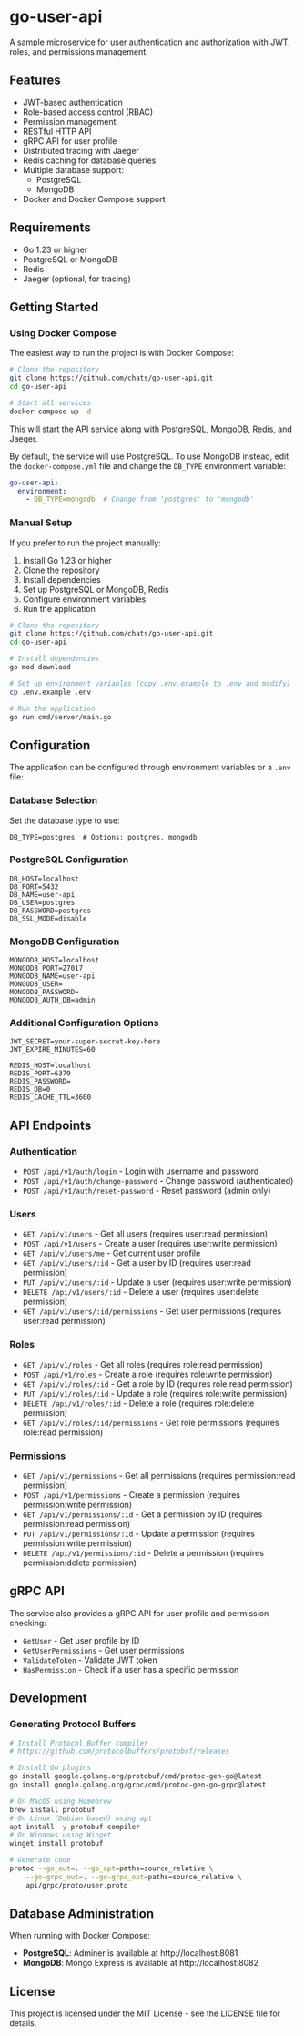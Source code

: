 # go-user-api

A sample microservice for user authentication and authorization with JWT, roles, and permissions management.

## Features

- JWT-based authentication
- Role-based access control (RBAC)
- Permission management
- RESTful HTTP API
- gRPC API for user profile
- Distributed tracing with Jaeger
- Redis caching for database queries
- Multiple database support:
  - PostgreSQL
  - MongoDB
- Docker and Docker Compose support

## Requirements

- Go 1.23 or higher
- PostgreSQL or MongoDB
- Redis
- Jaeger (optional, for tracing)

## Getting Started

### Using Docker Compose

The easiest way to run the project is with Docker Compose:

```bash
# Clone the repository
git clone https://github.com/chats/go-user-api.git
cd go-user-api

# Start all services
docker-compose up -d
```

This will start the API service along with PostgreSQL, MongoDB, Redis, and Jaeger.

By default, the service will use PostgreSQL. To use MongoDB instead, edit the `docker-compose.yml` file and change the `DB_TYPE` environment variable:

```yaml
go-user-api:
  environment:
    - DB_TYPE=mongodb  # Change from 'postgres' to 'mongodb'
```

### Manual Setup

If you prefer to run the project manually:

1. Install Go 1.23 or higher
2. Clone the repository
3. Install dependencies
4. Set up PostgreSQL or MongoDB, Redis
5. Configure environment variables
6. Run the application

```bash
# Clone the repository
git clone https://github.com/chats/go-user-api.git
cd go-user-api

# Install dependencies
go mod download

# Set up environment variables (copy .env.example to .env and modify)
cp .env.example .env

# Run the application
go run cmd/server/main.go
```

## Configuration

The application can be configured through environment variables or a `.env` file:

### Database Selection

Set the database type to use:

```
DB_TYPE=postgres  # Options: postgres, mongodb
```

### PostgreSQL Configuration

```
DB_HOST=localhost
DB_PORT=5432
DB_NAME=user-api
DB_USER=postgres
DB_PASSWORD=postgres
DB_SSL_MODE=disable
```

### MongoDB Configuration

```
MONGODB_HOST=localhost
MONGODB_PORT=27017
MONGODB_NAME=user-api
MONGODB_USER=
MONGODB_PASSWORD=
MONGODB_AUTH_DB=admin
```

### Additional Configuration Options

```
JWT_SECRET=your-super-secret-key-here
JWT_EXPIRE_MINUTES=60

REDIS_HOST=localhost
REDIS_PORT=6379
REDIS_PASSWORD=
REDIS_DB=0
REDIS_CACHE_TTL=3600
```

## API Endpoints

### Authentication

- `POST /api/v1/auth/login` - Login with username and password
- `POST /api/v1/auth/change-password` - Change password (authenticated)
- `POST /api/v1/auth/reset-password` - Reset password (admin only)

### Users

- `GET /api/v1/users` - Get all users (requires user:read permission)
- `POST /api/v1/users` - Create a user (requires user:write permission)
- `GET /api/v1/users/me` - Get current user profile
- `GET /api/v1/users/:id` - Get a user by ID (requires user:read permission)
- `PUT /api/v1/users/:id` - Update a user (requires user:write permission)
- `DELETE /api/v1/users/:id` - Delete a user (requires user:delete permission)
- `GET /api/v1/users/:id/permissions` - Get user permissions (requires user:read permission)

### Roles

- `GET /api/v1/roles` - Get all roles (requires role:read permission)
- `POST /api/v1/roles` - Create a role (requires role:write permission)
- `GET /api/v1/roles/:id` - Get a role by ID (requires role:read permission)
- `PUT /api/v1/roles/:id` - Update a role (requires role:write permission)
- `DELETE /api/v1/roles/:id` - Delete a role (requires role:delete permission)
- `GET /api/v1/roles/:id/permissions` - Get role permissions (requires role:read permission)

### Permissions

- `GET /api/v1/permissions` - Get all permissions (requires permission:read permission)
- `POST /api/v1/permissions` - Create a permission (requires permission:write permission)
- `GET /api/v1/permissions/:id` - Get a permission by ID (requires permission:read permission)
- `PUT /api/v1/permissions/:id` - Update a permission (requires permission:write permission)
- `DELETE /api/v1/permissions/:id` - Delete a permission (requires permission:delete permission)

## gRPC API

The service also provides a gRPC API for user profile and permission checking:

- `GetUser` - Get user profile by ID
- `GetUserPermissions` - Get user permissions
- `ValidateToken` - Validate JWT token
- `HasPermission` - Check if a user has a specific permission

## Development

### Generating Protocol Buffers

```bash
# Install Protocol Buffer compiler
# https://github.com/protocolbuffers/protobuf/releases

# Install Go plugins
go install google.golang.org/protobuf/cmd/protoc-gen-go@latest
go install google.golang.org/grpc/cmd/protoc-gen-go-grpc@latest

# On MacOS using Homebrew
brew install protobuf
# On Linux (Debian based) using apt
apt install -y protobuf-compiler
# On Windows using Winget
winget install protobuf 

# Generate code
protoc --go_out=. --go_opt=paths=source_relative \
    --go-grpc_out=. --go-grpc_opt=paths=source_relative \
    api/grpc/proto/user.proto
```

## Database Administration

When running with Docker Compose:

- **PostgreSQL**: Adminer is available at http://localhost:8081
- **MongoDB**: Mongo Express is available at http://localhost:8082

## License

This project is licensed under the MIT License - see the LICENSE file for details.